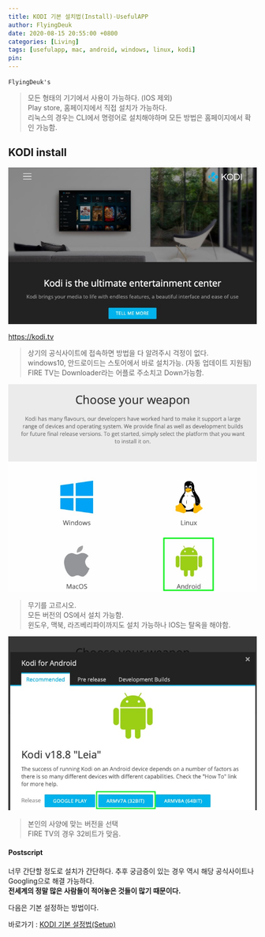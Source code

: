 ```yaml
---
title: KODI 기본 설치법(Install)-UsefulAPP
author: FlyingDeuk
date: 2020-08-15 20:55:00 +0800
categories: [Living]
tags: [usefulapp, mac, android, windows, linux, kodi]
pin:
---
```


`FlyingDeuk's`
> 모든 형태의 기기에서 사용이 가능하다. (IOS 제외) <br>
Play store, 홈페이지에서 직접 설치가 가능하다. <br>
리눅스의 경우는 CLI에서 명령어로 설치해야하며 모든 방법은 홈페이지에서 확인 가능함.

## KODI install
![kodi_1](/img/living/kodi/kodi_1.jpg)

<https://kodi.tv>
> 상기의 공식사이트에 접속하면 방법을 다 알려주시 걱정이 없다.<br>
windows10, 안드로이드는 스토어에서 바로 설치가능. (자동 업데이트 지원됨)<br>
FIRE TV는 Downloader라는 어플로 주소치고 Down가능함.


![kodi_2](/img/living/kodi/kodi_2.jpg)
> 무기를 고르시오.<br>
모든 버전의 OS에서 설치 가능함.<br>
윈도우, 맥북, 라즈베리파이까지도 설치 가능하나 IOS는 탈옥을 해야함.


![kodi_3](/img/living/kodi/kodi_3.jpg)
> 본인의 사양에 맞는 버전을 선택<br>
FIRE TV의 경우 32비트가 맞음.

#### Postscript
너무 간단할 정도로 설치가 간단하다. 추후 궁금증이 있는 경우 역시 해당 공식사이트나 Googling으로 해결 가능하다. <br>
**전세계의 정말 많은 사람들이 적어놓은 것들이 많기 때문이다.**

다음은 기본 설정하는 방법이다.

바로가기 : [KODI 기본 설정법(Setup)](/posts/KODI-install1/)
